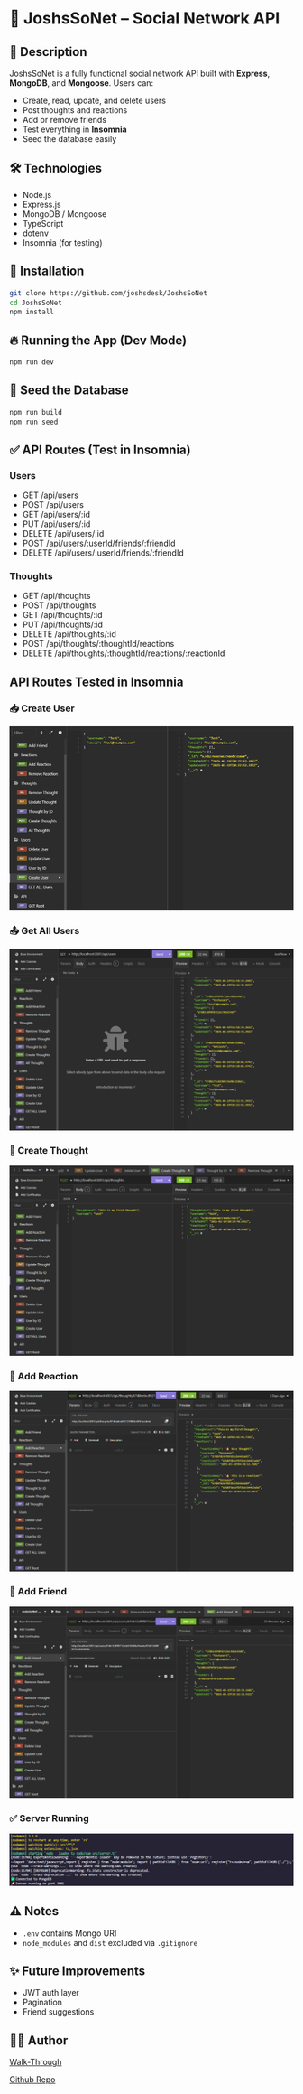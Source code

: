 
# 📱 JoshsSoNet – Social Network API

## 🚀 Description
JoshsSoNet is a fully functional social network API built with **Express**, **MongoDB**, and **Mongoose**. Users can:
- Create, read, update, and delete users
- Post thoughts and reactions
- Add or remove friends
- Test everything in **Insomnia**
- Seed the database easily

## 🛠 Technologies
- Node.js
- Express.js
- MongoDB / Mongoose
- TypeScript
- dotenv
- Insomnia (for testing)

## 📂 Installation
```bash
git clone https://github.com/joshsdesk/JoshsSoNet
cd JoshsSoNet
npm install
```

## 🔥 Running the App (Dev Mode)
```bash
npm run dev
```

## 🌱 Seed the Database
```bash
npm run build
npm run seed
```

## ✅ API Routes (Test in Insomnia)
### Users
- GET /api/users
- POST /api/users
- GET /api/users/:id
- PUT /api/users/:id
- DELETE /api/users/:id
- POST /api/users/:userId/friends/:friendId
- DELETE /api/users/:userId/friends/:friendId

### Thoughts
- GET /api/thoughts
- POST /api/thoughts
- GET /api/thoughts/:id
- PUT /api/thoughts/:id
- DELETE /api/thoughts/:id
- POST /api/thoughts/:thoughtId/reactions
- DELETE /api/thoughts/:thoughtId/reactions/:reactionId

## API Routes Tested in Insomnia

### 📥 Create User
![Create User](./assets/createUser.png)

### 📤 Get All Users
![Get All Users](./assets/allUser.png)

### 💬 Create Thought
![Create Thought](./assets/createThought.png)

### 💬 Add Reaction
![Add Reaction](./assets/reaction.png)

### 👥 Add Friend
![Add Friend](./assets/addFriend.png)

### ✅ Server Running
![Server Running](./assets/npm.png)
## ⚠️ Notes
- `.env` contains Mongo URI
- `node_modules` and `dist` excluded via `.gitignore`

## ✨ Future Improvements
- JWT auth layer
- Pagination
- Friend suggestions

## 👨‍💻 Author
[Walk-Through](https://youtu.be/AJ9TvgDVI84)

[Github Repo](https://github.com/joshsdesk/JoshsSoNet)
